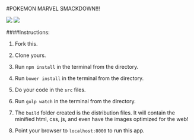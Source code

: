 #POKEMON MARVEL SMACKDOWN!!!

![](http://www.reactiongifs.com/r/2013/12/hit1.gif) ![](http://imgfave-herokuapp-com.global.ssl.fastly.net/image_cache/1349033066608380_animate.gif)

####Instructions:

1. Fork this.

2. Clone yours.

3. Run `npm install` in the terminal from the directory.

4. Run `bower install` in the terminal from the directory.

5. Do your code in the `src` files.

6. Run `gulp watch` in the terminal from the directory.

7. The `build` folder created is the distribution files. It will contain the minified html, css, js, and even have the images optimized for the web!

8. Point your browser to `localhost:8000` to run this app.
